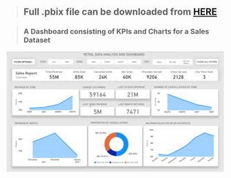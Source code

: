 > ## Full .pbix file can be downloaded from [HERE](https://github.com/bhanu-thakur/friendly-sniffle/blob/main/assets/Power%20BI/Reports/Sales.pbix?raw=true)



> ### A Dashboard consisting of KPIs and Charts for a Sales Dataset

![image](https://raw.githubusercontent.com/bhanu-thakur/friendly-sniffle/main/assets/Power%20BI/Images/Sales%20Dashboard.png)

